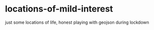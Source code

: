 # locations-of-mild-interest
just some locations of life, honest playing with geojson during lockdown
